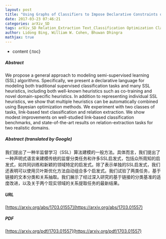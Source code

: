 ```yaml
---
layout: post
title: "Using Graphs of Classifiers to Impose Declarative Constraints on Semi-supervised Learning"
date: 2017-03-23 07:46:21
categories: arXiv_SD
tags: arXiv_SD Relation_Extraction Text_Classification Optimization Classification Relation
author: Lidong Bing, William W. Cohen, Bhuwan Dhingra
mathjax: true
---
```


* content
{:toc}

##### Abstract
We propose a general approach to modeling semi-supervised learning (SSL) algorithms. Specifically, we present a declarative language for modeling both traditional supervised classification tasks and many SSL heuristics, including both well-known heuristics such as co-training and novel domain-specific heuristics. In addition to representing individual SSL heuristics, we show that multiple heuristics can be automatically combined using Bayesian optimization methods. We experiment with two classes of tasks, link-based text classification and relation extraction. We show modest improvements on well-studied link-based classification benchmarks, and state-of-the-art results on relation-extraction tasks for two realistic domains.

##### Abstract (translated by Google)
我们提出了一种半监督学习（SSL）算法建模的一般方法。具体而言，我们提出了一种声明式语言来建模传统的监督分类任务和许多SSL启发式，包括众所周知的启发式，如共同训练和新颖的领域特定的启发式。除了表示单独的SSL启发式，我们还表明可以使用贝叶斯优化方法自动组合多个启发式。我们试验了两类任务，基于链接的文本分类和关系抽取。我们展示了经过深入研究的基于链接的分类基准的适度改进，以及关于两个现实领域的关系提取任务的最新结果。

##### URL
[https://arxiv.org/abs/1703.01557](https://arxiv.org/abs/1703.01557)

##### PDF
[https://arxiv.org/pdf/1703.01557](https://arxiv.org/pdf/1703.01557)

